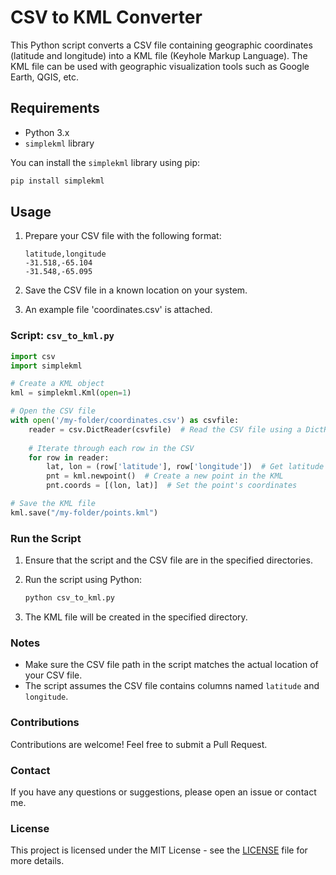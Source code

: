 # CSV to KML Converter

This Python script converts a CSV file containing geographic coordinates (latitude and longitude) into a KML file (Keyhole Markup Language). The KML file can be used with geographic visualization tools such as Google Earth, QGIS, etc.

## Requirements

- Python 3.x
- `simplekml` library

You can install the `simplekml` library using pip:

```sh
pip install simplekml
```

## Usage

1. Prepare your CSV file with the following format:

   ```csv
   latitude,longitude
   -31.518,-65.104
   -31.548,-65.095
   ```

2. Save the CSV file in a known location on your system.

3. An example file 'coordinates.csv' is attached.

### Script: `csv_to_kml.py`

```python
import csv
import simplekml

# Create a KML object
kml = simplekml.Kml(open=1)

# Open the CSV file
with open('/my-folder/coordinates.csv') as csvfile:
    reader = csv.DictReader(csvfile)  # Read the CSV file using a DictReader
    
    # Iterate through each row in the CSV
    for row in reader:
        lat, lon = (row['latitude'], row['longitude'])  # Get latitude and longitude from the row
        pnt = kml.newpoint()  # Create a new point in the KML
        pnt.coords = [(lon, lat)]  # Set the point's coordinates

# Save the KML file
kml.save("/my-folder/points.kml")
```

### Run the Script

1. Ensure that the script and the CSV file are in the specified directories.
2. Run the script using Python:

   ```sh
   python csv_to_kml.py
   ```

3. The KML file will be created in the specified directory.

### Notes

- Make sure the CSV file path in the script matches the actual location of your CSV file.
- The script assumes the CSV file contains columns named `latitude` and `longitude`.

### Contributions

Contributions are welcome! Feel free to submit a Pull Request.

### Contact

If you have any questions or suggestions, please open an issue or contact me.

### License

This project is licensed under the MIT License - see the [LICENSE](LICENSE) file for more details.
